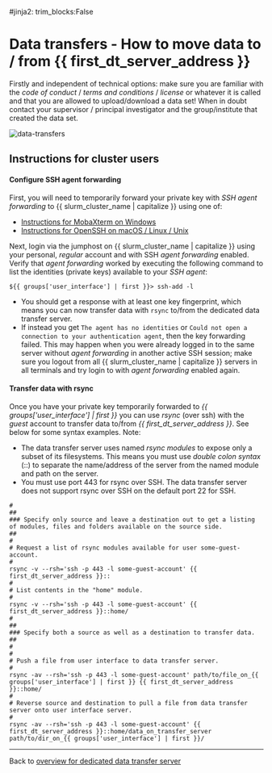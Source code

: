 #jinja2: trim_blocks:False
# Data transfers - How to move data to / from {{ first_dt_server_address }}

Firstly and independent of technical options: make sure you are familiar with the _code of conduct_ / _terms and conditions_ / _license_ or whatever it is called and that you are allowed to upload/download a data set!
When in doubt contact your supervisor / principal investigator and the group/institute that created the data set.

![data-transfers](img/dedicated-dt-server.svg)

## Instructions for cluster users

#### Configure SSH agent forwarding

First, you will need to temporarily forward your private key with _SSH agent forwarding_ to {{ slurm_cluster_name | capitalize }} using one of:

* [Instructions for MobaXterm on Windows](../ssh-agent-forwarding-mobaxterm/)
* [Instructions for OpenSSH on macOS / Linux / Unix](../ssh-agent-forwarding-openssh/)

Next, login via the jumphost on {{ slurm_cluster_name | capitalize }} using your personal, _regular_ account and with SSH _agent forwarding_ enabled.
Verify that _agent forwarding_ worked by executing the following command to list the identities (private keys) available to your _SSH agent_:
```
${{ groups['user_interface'] | first }}> ssh-add -l
```

* You should get a response with at least one key fingerprint, which means you can now transfer data with ```rsync``` to/from the dedicated data transfer server.
* If instead you get ```The agent has no identities``` or ```Could not open a connection to your authentication agent```, 
  then the key forwarding failed. 
  This may happen when you were already logged in to the same server without _agent forwarding_ in another active SSH session;
  make sure you logout from all {{ slurm_cluster_name | capitalize }} servers in all terminals and try login to with _agent forwarding_ enabled again.

#### Transfer data with rsync

Once you have your private key temporarily forwarded to _{{ groups['user_interface'] | first }}_
you can use _rsync_ (over ssh) with the _guest_ account to transfer data to/from _{{ first_dt_server_address }}_.
See below for some syntax examples.
Note:

 * The data transfer server uses named _rsync modules_ to expose only a subset of its filesystems.
   This means you must use _double colon syntax_ (::) to separate the name/address of the server from the named module and path on the server.
 * You must use port 443 for rsync over SSH. The data transfer server does not support rsync over SSH on the default port 22 for SSH.

```
#
##
### Specify only source and leave a destination out to get a listing of modules, files and folders available on the source side.
##
#
# Request a list of rsync modules available for user some-guest-account.
#
rsync -v --rsh='ssh -p 443 -l some-guest-account' {{ first_dt_server_address }}::
#
# List contents in the "home" module.
#
rsync -v --rsh='ssh -p 443 -l some-guest-account' {{ first_dt_server_address }}::home/
#
##
### Specify both a source as well as a destination to transfer data.
##
#
#
# Push a file from user interface to data transfer server.
#
rsync -av --rsh='ssh -p 443 -l some-guest-account' path/to/file_on_{{ groups['user_interface'] | first }} {{ first_dt_server_address }}::home/
#
# Reverse source and destination to pull a file from data transfer server onto user interface server.
#
rsync -av --rsh='ssh -p 443 -l some-guest-account' {{ first_dt_server_address }}::home/data_on_transfer_server path/to/dir_on_{{ groups['user_interface'] | first }}/
```

-----

Back to [overview for dedicated data transfer server](../dedicated-dt-server-overview/)